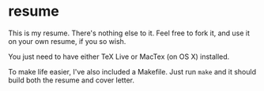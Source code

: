# resume

This is my resume. There's nothing else to it. Feel free to fork it, and use it on your own resume, if you so wish.

You just need to have either TeX Live or MacTex (on OS X) installed.

To make life easier, I've also included a Makefile. Just run `make` and it should build both the resume and cover letter.